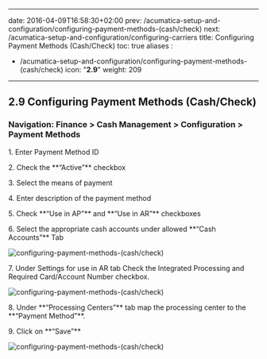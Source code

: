 
---
date: 2016-04-09T16:58:30+02:00
prev: /acumatica-setup-and-configuration/configuring-payment-methods-(cash/check)
next: /acumatica-setup-and-configuration/configuring-carriers
title: Configuring Payment Methods (Cash/Check)
toc: true
aliases :
  - /acumatica-setup-and-configuration/configuring-payment-methods-(cash/check)
icon: "<b>2.9</b>"
weight: 209
---

## 2.9 Configuring Payment Methods (Cash/Check)

### Navigation: Finance > Cash Management > Configuration > Payment Methods

<p>1. Enter Payment Method ID</p>

<p>2. Check the **“Active”** checkbox</p>

<p>3. Select the means of payment</p>

<p>4. Enter description of the payment method</p>

<p>5. Check **“Use in AP”** and **“Use in AR”** checkboxes</p>

<p>6. Select the appropriate cash accounts under allowed **“Cash Accounts”** Tab</p>

![configuring-payment-methods-(cash/check)](images/configuring-payment-methods-(cash/check)-1.png?classes=shadow)

<p>7. Under Settings for use in AR tab Check the Integrated Processing and Required Card/Account Number
checkbox.</p>

![configuring-payment-methods-(cash/check)](images/configuring-payment-methods-(cash/check)-1.png?classes=shadow)

<p>8. Under **“Processing Centers”** tab map the processing center to the **“Payment Method”**.</p>

<p>9. Click on **“Save”**</p>

![configuring-payment-methods-(cash/check)](images/configuring-payment-methods-(cash/check)-1.png?classes=shadow)
